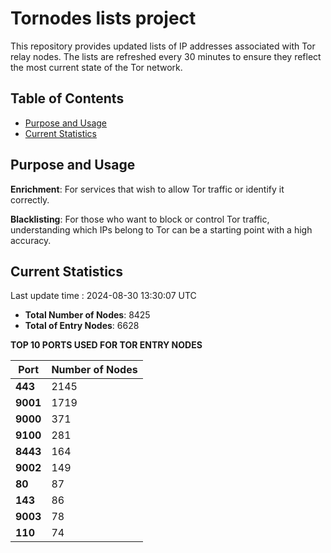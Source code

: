 # Tornodes lists project

This repository provides updated lists of IP addresses associated with Tor relay nodes. The lists are refreshed every 30 minutes to ensure they reflect the most current state of the Tor network.

## Table of Contents

- [Purpose and Usage](#purpose-and-usage)
- [Current Statistics](#current-statistics)


## Purpose and Usage

**Enrichment**: For services that wish to allow Tor traffic or identify it correctly.

**Blacklisting**: For those who want to block or control Tor traffic, understanding which IPs belong to Tor can be a starting point with a high accuracy.

## Current Statistics

Last update time : 2024-08-30 13:30:07 UTC

- **Total Number of Nodes**: 8425
- **Total of Entry Nodes**: 6628

**TOP 10 PORTS USED FOR TOR ENTRY NODES**

| **Port** | **Number of Nodes** |
|------|-----------------|
| **443**   | 2145  |
| **9001**   | 1719  |
| **9000**   | 371  |
| **9100**   | 281  |
| **8443**   | 164  |
| **9002**   | 149  |
| **80**   | 87  |
| **143**   | 86  |
| **9003**   | 78  |
| **110**   | 74  |

